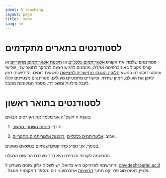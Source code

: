 ```yaml
---
ident: 5-teaching
layout: page
title:  הוראה
lang: he
---
```


# לסטודנטים בתארים מתקדמים

סטודנטים שלמדו את הקורס 
[אלגוריתמים כלכליים][alg-econ]
או
[תיכנות אלגוריתמים מחקריים][alg-research]
 או קורס מקביל באוניברסיטה אחרת,
מוזמנים להגיש הצעה למחקר לתואר שני, שלישי ופוסט-דוקטורט
 בנושא [חלוקה הוגנת: מתיאוריה למציאות][wishlist] ונושאים דומים. 
הדרישות: רצון לתקן את העולם, דמיון יצירתי, וכישורים מתמטיים מעולים.
סטודנטים מצטיינים יוכלו לקבל מילגות ומשכורת.
מספר המקומות מוגבל.


# לסטודנטים בתואר ראשון

בשנת ה'תשפ"ה אני מלמד את הקורסים הבאים:

1. חורף:  [פיתוח משחקי מחשב][gamedev]. 
   
2. אביב: [אלגוריתמים כלכליים][alg-econ] ,[תיכנות אלגוריתמים מחקריים][alg-research].

בנוסף, אני מציע
[פרוייקטים שנתיים][projects]
בנושאים מגוונים.

ההרשמה לקורסי הבחירה היא דרך מערכת הרישום הרגילה.

ההרשמה לפרוייקט היא בדואל. 
 יש לשלוח גליון ציונים מעודכן ל:
davidesh@ariel.ac.il .
ולציין באיזה סוג פרוייקט מתוך
[הרשימה][projects]
אתם מעוניינים.
מספר המקומות מוגבל. 


[research]: {{site.baseurl}}/papers/ResearchProgram-ISF-712-20.pdf
[wishlist]: {{site.baseurl}}/pages/{{page.lang}}/wishlist

[projects]: https://github.com/erelsgl-at-ariel/projects-5785
[cpp]: https://github.com/erelsgl-at-ariel/cpp-5785
[alg-econ]: https://github.com/erelsgl-at-ariel/algorithms-5785
[alg-research]: https://github.com/erelsgl-at-ariel/research-5785
[gamedev]: https://github.com/gamedev-at-ariel/gamedev-5785


